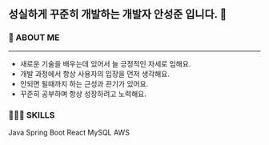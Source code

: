 ## 성실하게 꾸준히 개발하는 개발자 안성준 입니다. 👋

### 🔎 ABOUT ME
---
- 새로운 기술을 배우는데 있어서 늘 긍정적인 자세로 임해요.
- 개발 과정에서 항상 사용자의 입장을 먼저 생각해요.
- 안되면 될때까지 하는 근성과 끈기가 있어요.
- 꾸준히 공부하며 항상 성장하려고 노력해요.

### 👨🏻‍💻 SKILLS
Java Spring Boot React MySQL
AWS
